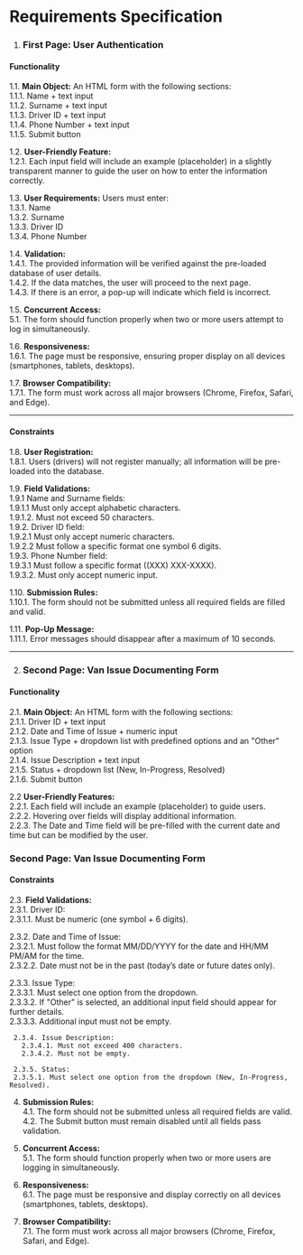 # Requirements Specification

1. ### First Page: User Authentication  

#### Functionality
1.1. **Main Object:** An HTML form with the following sections:  
        1.1.1. Name + text input   
        1.1.2. Surname + text input  
        1.1.3. Driver ID + text input  
        1.1.4. Phone Number + text input  
        1.1.5. Submit button  

1.2. **User-Friendly Feature:**  
    1.2.1. Each input field will include an example (placeholder) in a slightly transparent manner to guide the user on how to enter the information correctly.  

1.3. **User Requirements:**  Users must enter:   
      1.3.1. Name    
      1.3.2. Surname  
      1.3.3. Driver ID  
      1.3.4. Phone Number  

1.4. **Validation:**     
   1.4.1. The provided information will be verified against the pre-loaded database of user details.  
   1.4.2. If the data matches, the user will proceed to the next page.  
   1.4.3. If there is an error, a pop-up will indicate which field is incorrect.  

1.5. **Concurrent Access:**  
   5.1. The form should function properly when two or more users attempt to log in simultaneously.

1.6. **Responsiveness:**  
   1.6.1. The page must be responsive, ensuring proper display on all devices (smartphones, tablets, desktops).

1.7. **Browser Compatibility:**  
       1.7.1. The form must work across all major browsers (Chrome, Firefox, Safari, and Edge).

---


#### Constraints

1.8. **User Registration:**    
    1.8.1. Users (drivers) will not register manually; all information will be pre-loaded into the database.  

1.9. **Field Validations:**  
      1.9.1 Name and Surname fields:   
      1.9.1.1 Must only accept alphabetic characters.  
      1.9.1.2. Must not exceed 50 characters.  
      1.9.2. Driver ID field:  
      1.9.2.1 Must only accept numeric characters.  
      1.9.2.2 Must follow a specific format one symbol 6 digits.  
      1.9.3. Phone Number field:  
      1.9.3.1 Must follow a specific format ((XXX) XXX-XXXX).  
      1.9.3.2. Must only accept numeric input.  

1.10. **Submission Rules:**  
    1.10.1. The form should not be submitted unless all required fields are filled and valid.  

1.11. **Pop-Up Message:**  
    1.11.1. Error messages should disappear after a maximum of 10 seconds.  

---

2. ### Second Page: Van Issue Documenting Form

#### Functionality

2.1. **Main Object:** An HTML form with the following sections:  
      2.1.1. Driver ID + text input  
      2.1.2. Date and Time of Issue + numeric input  
      2.1.3. Issue Type + dropdown list with predefined options and an "Other" option  
      2.1.4. Issue Description + text input  
       2.1.5. Status + dropdown list (New, In-Progress, Resolved)  
       2.1.6. Submit button  

2.2 **User-Friendly Features:**  
   2.2.1. Each field will include an example (placeholder) to guide users.  
   2.2.2. Hovering over fields will display additional information.  
   2.2.3. The Date and Time field will be pre-filled with the current date and time but can be modified by the user.  

### Second Page: Van Issue Documenting Form

#### Constraints

2.3. **Field Validations:**  
     2.3.1. Driver ID:  
     2.3.1.1. Must be numeric (one symbol + 6 digits).   
   
 2.3.2. Date and Time of Issue:  
      2.3.2.1. Must follow the format MM/DD/YYYY for the date and HH/MM PM/AM for the time.  
      2.3.2.2. Date must not be in the past (today’s date or future dates only).   
   
2.3.3. Issue Type:  
     2.3.3.1. Must select one option from the dropdown.  
     2.3.3.2. If "Other" is selected, an additional input field should appear for further details.  
     2.3.3.3. Additional input must not be empty.  

     2.3.4. Issue Description:
       2.3.4.1. Must not exceed 400 characters.
       2.3.4.2. Must not be empty.

     2.3.5. Status:
     2.3.5.1. Must select one option from the dropdown (New, In-Progress, Resolved). 

4. **Submission Rules:**  
   4.1. The form should not be submitted unless all required fields are valid.  
   4.2. The Submit button must remain disabled until all fields pass validation.  

5. **Concurrent Access:**  
   5.1. The form should function properly when two or more users are logging in simultaneously.  

6. **Responsiveness:**  
    6.1. The page must be responsive and display correctly on all devices (smartphones, tablets, desktops).  

7. **Browser Compatibility:**  
   7.1. The form must work across all major browsers (Chrome, Firefox, Safari, and Edge).  
